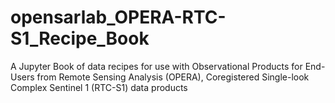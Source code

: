 # opensarlab_OPERA-RTC-S1_Recipe_Book
A Jupyter Book of data recipes for use with Observational Products for End-Users from Remote Sensing Analysis (OPERA), Coregistered Single-look Complex Sentinel 1 (RTC-S1) data products
